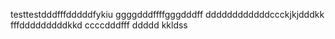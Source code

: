 testtestdddfffdddddfykiu
ggggdddffffgggdddff
ddddddddddddccckjkjdddkk
fffdddddddddkkd
ccccdddfff
ddddd
kkldss
